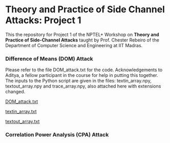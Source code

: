 # Theory and Practice of Side Channel Attacks: Project 1
This the repository for Project 1 of the NPTEL+ Workshop on <b>Theory and Practice of Side-Channel Attacks</b> taught by Prof. Chester Rebeiro of the Department of Computer Science and Engineering at IIT Madras.

### Difference of Means (DOM) Attack
Please refer to the file DOM_attack.txt for the code. Acknowledgements to Aditya, a fellow participant in the course for help in putting this together. The inputs to the Python script are given in the files: textin_array.npy, textout_array.npy and trace_array.npy, also attached here with extensions changed.

[DOM_attack.txt](https://github.com/rajathv7/Theory_and_Practice_of_Side_Channel_Attacks_Project_1/files/9255070/DOM_attack.txt)

[textin_array.txt](https://github.com/rajathv7/Theory_and_Practice_of_Side_Channel_Attacks_Project_1/files/9255084/textin_array.txt)

[textout_array.txt](https://github.com/rajathv7/Theory_and_Practice_of_Side_Channel_Attacks_Project_1/files/9255086/textout_array.txt)


### Correlation Power Analysis (CPA) Attack

